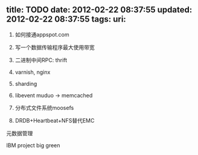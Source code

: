 title: TODO
date: 2012-02-22 08:37:55
updated: 2012-02-22 08:37:55
tags: 
uri: 
---

1.  如何接通appspot.com

2.  写一个数据传输程序最大使用带宽

3.  二进制中间RPC: thrift

4.  varnish, nginx

5.  sharding

6.  libevent muduo -> memcached

7.  分布式文件系统moosefs

8.  DRDB+Heartbeat+NFS替代EMC

元数据管理

IBM project big green